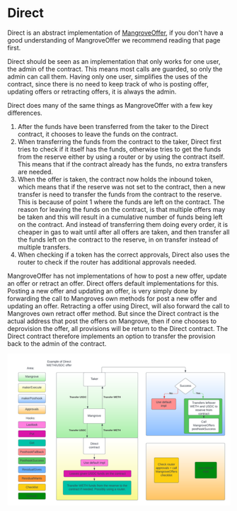# Direct
<!-- FIXME: We have another md file "Direct offers" which could be mixed up with this -->
Direct is an abstract implementation of [MangroveOffer](mangrover-offer.md), if you don't have a good understanding of MangroveOffer we recommend reading that page first.

Direct should be seen as an implementation that only works for one user, the admin of the contract. This means most calls are guarded, so only the admin can call them. Having only one user, simplifies the uses of the contract, since there is no need to keep track of who is posting offer, updating offers or retracting offers, it is always the admin.

Direct does many of the same things as MangroveOffer with a few key differences.

1. After the funds have been transferred from the taker to the Direct contract, it chooses to leave the funds on the contract.
2. When transferring the funds from the contract to the taker, Direct first tries to check if it itself has the funds, otherwise tries to get the funds from the reserve either by using a router or by using the contract itself. This means that if the contract already has the funds, no extra transfers are needed.
3. When the offer is taken, the contract now holds the inbound token, which means that if the reserve was not set to the contract, then a new transfer is need to transfer the funds from the contract to the reserve. This is because of point 1 where the funds are left on the contract. The reason for leaving the funds on the contract, is that multiple offers may be taken and this will result in a cumulative number of funds being left on the contract. And instead of transferring them doing every order, it is cheaper in gas to wait until after all offers are taken, and then transfer all the funds left on the contract to the reserve, in on transfer instead of multiple transfers.
4. When checking if a token has the correct approvals, Direct also uses the router to check if the router has additional approvals needed.

MangroveOffer has not implementations of how to post a new offer, update an offer or retract an offer. Direct offers default implementations for this. Posting a new offer and updating an offer, is very simply done by forwarding the call to Mangroves own methods for post a new offer and updating an offer. Retracting a offer using Direct, will also forward the call to Mangroves own retract offer method. But since the Direct contract is the actual address that post the offers on Mangrove, then if one chooses to deprovision<!-- FIXME: link to description of this --> the offer, all provisions will  be return to the Direct contract. The Direct contract therefore implements an option to transfer the provision back to the admin of the contract.

![Flow of taking a offer made by Direct](../.gitbook/assets/Direct.png)